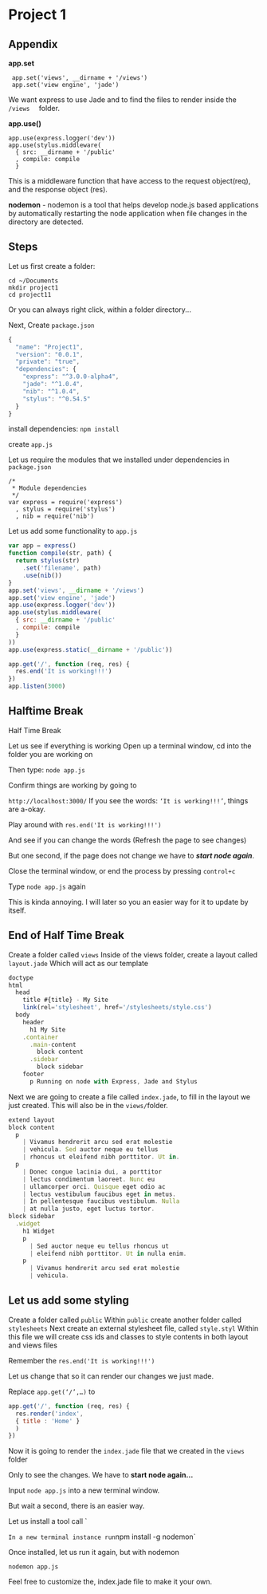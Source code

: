 
# Project 1
 ## Appendix
 **app.set**
 ```
  app.set('views', __dirname + '/views')
  app.set('view engine', 'jade')
```
We want express to use Jade and to find the files to render inside the `/views  ` folder.

**app.use()**
```
app.use(express.logger('dev'))
app.use(stylus.middleware(
  { src: __dirname + '/public'
  , compile: compile
  }
  ```
  This is a middleware function that have access to the request object(req), and the response object (res).
  
  **nodemon** - nodemon is a tool that helps develop node.js based applications by automatically restarting the node application when file changes in the directory are detected.
## Steps
Let us first create a folder: 
```
cd ~/Documents
mkdir project1
cd project11
```
Or you can always right click, within a folder directory...

Next,
Create `package.json`

```javascript
{
  "name": "Project1",
  "version": "0.0.1",
  "private": "true",
  "dependencies": {
    "express": "^3.0.0-alpha4",
    "jade": "^1.0.4",
    "nib": "^1.0.4",
    "stylus": "^0.54.5"
  }
}

```

install dependencies: 
`npm install`

create `app.js`

Let us require the modules that we installed under dependencies in `package.json`

```
/*
 * Module dependencies
 */
var express = require('express')
  , stylus = require('stylus')
  , nib = require('nib')
```

Let us add some functionality to `app.js`

```javascript
var app = express()
function compile(str, path) {
  return stylus(str)
    .set('filename', path)
    .use(nib())
}
app.set('views', __dirname + '/views')
app.set('view engine', 'jade')
app.use(express.logger('dev'))
app.use(stylus.middleware(
  { src: __dirname + '/public'
  , compile: compile
  }
))
app.use(express.static(__dirname + '/public'))

app.get('/', function (req, res) {
  res.end('It is working!!!')
})
app.listen(3000)
```
## Halftime Break
Half Time Break

Let us see if everything is working
Open up a terminal window, cd into the folder you are working on 

Then type: `node app.js`

Confirm things are working by going to 

`http://localhost:3000/`
If you see the words: `‘It is working!!!’`, things are a-okay. 

Play around with `res.end('It is working!!!')`

And see if you can change the words
(Refresh the page to see changes)

But one second, if the page does not change we have to ***start node again***. 

Close the terminal window, or end the process by pressing `control+c`

Type `node app.js` again

This is kinda annoying. I will later so you an easier way for it to update by itself. 

## End of Half Time Break

Create a folder called `views`
Inside of the views folder, create a layout called `layout.jade`
Which will act as our template
```javascript
doctype
html
  head
    title #{title} - My Site
    link(rel='stylesheet', href='/stylesheets/style.css')
  body
    header
      h1 My Site
    .container
      .main-content
        block content
      .sidebar
        block sidebar
    footer
      p Running on node with Express, Jade and Stylus
```

Next we are going to create a file called `index.jade`, to fill in the layout we just created.
This will also be in the `views/`folder.

```javascript 
extend layout
block content
  p
    | Vivamus hendrerit arcu sed erat molestie
    | vehicula. Sed auctor neque eu tellus
    | rhoncus ut eleifend nibh porttitor. Ut in.
  p
    | Donec congue lacinia dui, a porttitor
    | lectus condimentum laoreet. Nunc eu
    | ullamcorper orci. Quisque eget odio ac
    | lectus vestibulum faucibus eget in metus.
    | In pellentesque faucibus vestibulum. Nulla
    | at nulla justo, eget luctus tortor.
block sidebar
  .widget
    h1 Widget
    p
      | Sed auctor neque eu tellus rhoncus ut
      | eleifend nibh porttitor. Ut in nulla enim.
    p
      | Vivamus hendrerit arcu sed erat molestie
      | vehicula.
```

## Let us add some styling
Create a folder called `public`
Within `public` create another folder called `stylesheets`
Next create an external stylesheet file, called `style.styl`
Within this file we will create css ids and classes to style contents in both layout and views files

Remember the `res.end('It is working!!!')`

Let us change that so it can render our changes we just made. 

Replace `app.get(‘/’,…)` to 
```javascript 
app.get('/', function (req, res) {
  res.render('index',
  { title : 'Home' }
  )
})
```
Now it is going to render the `index.jade` file that we created in the `views` folder

Only to see the changes. We have to **start node again…**

Input `node app.js` into a new terminal window.

But wait a second, there is an easier way. 

Let us install a tool call `

`
In a new terminal instance run
`npm install -g nodemon`

Once installed, let us run it again, but with nodemon

`nodemon app.js`


Feel free to customize the, index.jade file to make it your own. 






